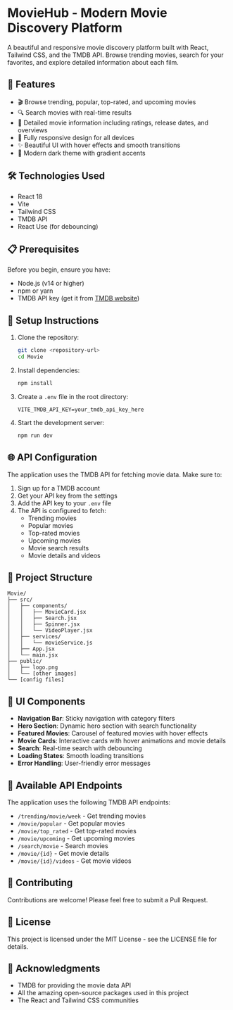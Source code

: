 # MovieHub - Modern Movie Discovery Platform

A beautiful and responsive movie discovery platform built with React, Tailwind CSS, and the TMDB API. Browse trending movies, search for your favorites, and explore detailed information about each film.

## 🚀 Features

- 🎬 Browse trending, popular, top-rated, and upcoming movies
- 🔍 Search movies with real-time results
- 🎯 Detailed movie information including ratings, release dates, and overviews
- 📱 Fully responsive design for all devices
- ✨ Beautiful UI with hover effects and smooth transitions
- 🎨 Modern dark theme with gradient accents

## 🛠️ Technologies Used

- React 18
- Vite
- Tailwind CSS
- TMDB API
- React Use (for debouncing)

## 📋 Prerequisites

Before you begin, ensure you have:
- Node.js (v14 or higher)
- npm or yarn
- TMDB API key (get it from [TMDB website](https://www.themoviedb.org/documentation/api))

## 🔧 Setup Instructions

1. Clone the repository:
   ```bash
   git clone <repository-url>
   cd Movie
   ```

2. Install dependencies:
   ```bash
   npm install
   ```

3. Create a `.env` file in the root directory:
   ```env
   VITE_TMDB_API_KEY=your_tmdb_api_key_here
   ```

4. Start the development server:
   ```bash
   npm run dev
   ```

## 🌐 API Configuration

The application uses the TMDB API for fetching movie data. Make sure to:

1. Sign up for a TMDB account
2. Get your API key from the settings
3. Add the API key to your `.env` file
4. The API is configured to fetch:
   - Trending movies
   - Popular movies
   - Top-rated movies
   - Upcoming movies
   - Movie search results
   - Movie details and videos

## 📁 Project Structure

```
Movie/
├── src/
│   ├── components/
│   │   ├── MovieCard.jsx
│   │   ├── Search.jsx
│   │   ├── Spinner.jsx
│   │   └── VideoPlayer.jsx
│   ├── services/
│   │   └── movieService.js
│   ├── App.jsx
│   └── main.jsx
├── public/
│   ├── logo.png
│   └── [other images]
└── [config files]
```

## 🎨 UI Components

- **Navigation Bar**: Sticky navigation with category filters
- **Hero Section**: Dynamic hero section with search functionality
- **Featured Movies**: Carousel of featured movies with hover effects
- **Movie Cards**: Interactive cards with hover animations and movie details
- **Search**: Real-time search with debouncing
- **Loading States**: Smooth loading transitions
- **Error Handling**: User-friendly error messages

## 🔄 Available API Endpoints

The application uses the following TMDB API endpoints:

- `/trending/movie/week` - Get trending movies
- `/movie/popular` - Get popular movies
- `/movie/top_rated` - Get top-rated movies
- `/movie/upcoming` - Get upcoming movies
- `/search/movie` - Search movies
- `/movie/{id}` - Get movie details
- `/movie/{id}/videos` - Get movie videos

## 🤝 Contributing

Contributions are welcome! Please feel free to submit a Pull Request.

## 📝 License

This project is licensed under the MIT License - see the LICENSE file for details.

## 🙏 Acknowledgments

- TMDB for providing the movie data API
- All the amazing open-source packages used in this project
- The React and Tailwind CSS communities
